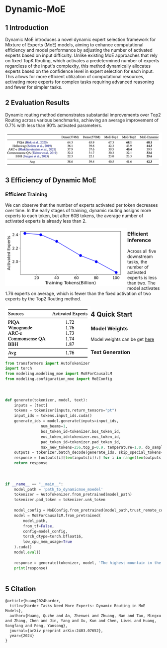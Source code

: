 # Dynamic-MoE

## 1 Introduction

Dynamic MoE introduces a novel dynamic expert selection framework for Mixture of Experts (MoE) models, aiming to enhance computational efficiency and model performance by adjusting the number of activated experts based on input difficulty. Unlike existing MoE approaches that rely on fixed TopK Routing, which activates a predetermined number of experts regardless of the input's complexity, this method dynamically allocates experts based on the confidence level in expert selection for each input. This allows for more efficient utilization of computational resources, activating more experts for complex tasks requiring advanced reasoning and fewer for simpler tasks. 



## 2 Evaluation Results

Dynamic routing method demonstrates substantial improvements over Top2 Routing across various benchmarks, achieving an average improvement of 0.7% with less than 90% activated parameters.

<img src="./pics/evaluation_res.png" alt="image-20240729211947112" style="zoom:50%;" />



## 3 Efficiency of Dynamic MoE

### Efficient Training

We can observe that the number of experts activated per token decreases over time. In the early stages of training, dynamic routing assigns more experts to each token, but after 60B tokens, the average number of activated experts is already less than 2. 

<img src="./pics/effcient_training.png" alt="image-20240729211947115" align="left" style="zoom:50%;" />



### Efficient Inference

Across all five downstream tasks, the number of activated experts is less than two. The model activates 1.76 experts on average, which is fewer than the fixed activation of two experts by the Top2 Routing method.

<img src="./pics/effcient_inference.png" alt="image-20240729211947115" align='left' style="zoom:50%;" />



## 4 Quick Start

### Model Weights

Model weights can be get [here](https://huggingface.co/AnLan577/Dynamic_MoE)



### Text Generation

```python
from transformers import AutoTokenizer
import torch
from modeling.modeling_moe import MoEForCausalLM
from modeling.configuration_moe import MoEConfig



def generate(tokenizer, model, text):
    inputs = [text]
    tokens = tokenizer(inputs,return_tensors="pt")
    input_ids = tokens.input_ids.cuda()
    generate_ids = model.generate(inputs=input_ids,
                num_beams=1, 
                bos_token_id=tokenizer.bos_token_id,
                eos_token_id=tokenizer.eos_token_id,
                pad_token_id=tokenizer.pad_token_id,
                max_new_tokens=256,top_p=0.9, temperature=1.0, do_sample=True)
    outputs = tokenizer.batch_decode(generate_ids, skip_special_tokens=True, clean_up_tokenization_spaces=False)
    response = [outputs[i][len(inputs[i]):] for i in range(len(outputs))][0]
    return response    
    
    

if __name__ == "__main__":
    model_path = 'path_to_dynamicmoe_moedel'
    tokenizer = AutoTokenizer.from_pretrained(model_path)
    tokenizer.pad_token = tokenizer.unk_token

    model_config = MoEConfig.from_pretrained(model_path,trust_remote_code=True)
    model = MoEForCausalLM.from_pretrained(
        model_path,
        from_tf=False,
        config=model_config,
        torch_dtype=torch.bfloat16,
        low_cpu_mem_usage=True
    ).cuda()    
    model.eval() 

    response = generate(tokenizer, model, 'The highest mountain in the world is')
    print(response)
    

```



## 5 Citation

```
@article{huang2024harder,
  title={Harder Tasks Need More Experts: Dynamic Routing in MoE Models},
  author={Huang, Quzhe and An, Zhenwei and Zhuang, Nan and Tao, Mingxu and Zhang, Chen and Jin, Yang and Xu, Kun and Chen, Liwei and Huang, Songfang and Feng, Yansong},
  journal={arXiv preprint arXiv:2403.07652},
  year={2024}
}
```

